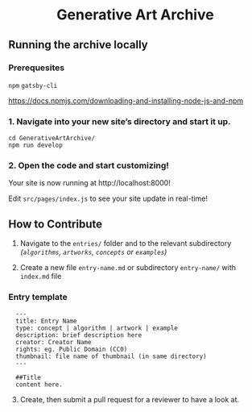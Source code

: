 <h1 align="center">
  Generative Art Archive
</h1>

## Running the archive locally

### Prerequesites
` npm `
` gatsby-cli `

https://docs.npmjs.com/downloading-and-installing-node-js-and-npm

### 1. Navigate into your new site’s directory and start it up.

```shell
cd GenerativeArtArchive/
npm run develop
```

### 2.  **Open the code and start customizing!**

Your site is now running at http://localhost:8000!

Edit `src/pages/index.js` to see your site update in real-time!


## How to Contribute

1. Navigate to the `entries/` folder and to the relevant subdirectory _(`algorithms`, `artworks`, `concepts` or `examples`)_

2. Create a new file `entry-name.md` or subdirectory `entry-name/` with `index.md` file

### Entry template
```
  ---
  title: Entry Name
  type: concept | algorithm | artwork | example
  description: brief description here
  creator: Creator Name
  rights: eg. Public Domain (CC0)
  thumbnail: file name of thumbnail (in same directory)
  ---

  ##Title
  content here.
```

3. Create, then submit a pull request for a reviewer to have a look at.
